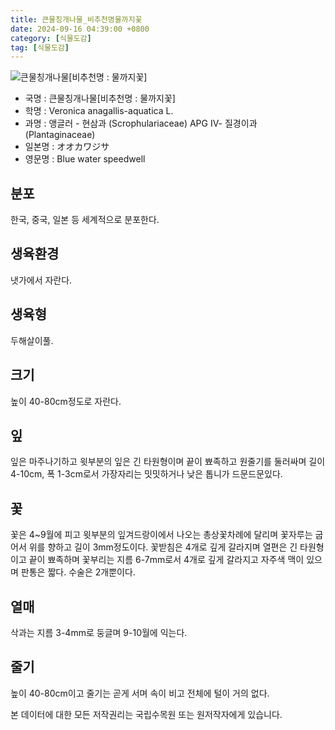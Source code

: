 ```yaml
---
title: 큰물칭개나물_비추천명물까지꽃
date: 2024-09-16 04:39:00 +0800
category: [식물도감]
tag: [식물도감]
---
```




![큰물칭개나물[비추천명 : 물까지꽃]](/fileUpload/plants/basic/Scrophulariaceae/Veronica/9657/9657_20160803134122674files_th2.jpg)
- 국명 : 큰물칭개나물[비추천명 : 물까지꽃]
- 학명 : Veronica anagallis-aquatica L.
- 과명 : 앵글러 - 현삼과 (Scrophulariaceae) APG Ⅳ- 질경이과 (Plantaginaceae)
- 일본명 : オオカワジサ
- 영문명 : Blue water speedwell


## 분포
한국, 중국, 일본 등 세계적으로 분포한다.
## 생육환경
냇가에서 자란다.
## 생육형
두해살이풀.
## 크기
높이 40-80cm정도로 자란다.
## 잎
잎은 마주나기하고 윗부분의 잎은 긴 타원형이며 끝이 뾰족하고 원줄기를 둘러싸며 길이 4-10cm, 폭 1-3cm로서 가장자리는 밋밋하거나 낮은 톱니가 드문드문있다.
## 꽃
꽃은 4~9월에 피고 윗부분의 잎겨드랑이에서 나오는 총상꽃차례에 달리며 꽃자루는 굽어서 위를 향하고 길이 3mm정도이다. 꽃받침은 4개로 깊게 갈라지며 열편은 긴 타원형이고 끝이 뾰족하며 꽃부리는 지름 6-7mm로서 4개로 깊게 갈라지고 자주색 맥이 있으며 판통은 짧다. 수술은 2개뿐이다.
## 열매
삭과는 지름 3-4mm로 둥글며 9-10월에 익는다.
## 줄기
높이 40-80cm이고 줄기는 곧게 서며 속이 비고 전체에 털이 거의 없다.






본 데이터에 대한 모든 저작권리는 국립수목원 또는 원저작자에게 있습니다.
